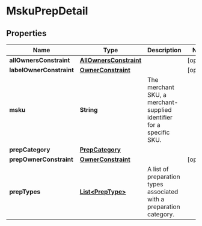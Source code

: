 
# MskuPrepDetail

## Properties
Name | Type | Description | Notes
------------ | ------------- | ------------- | -------------
**allOwnersConstraint** | [**AllOwnersConstraint**](AllOwnersConstraint.md) |  |  [optional]
**labelOwnerConstraint** | [**OwnerConstraint**](OwnerConstraint.md) |  |  [optional]
**msku** | **String** | The merchant SKU, a merchant-supplied identifier for a specific SKU. | 
**prepCategory** | [**PrepCategory**](PrepCategory.md) |  | 
**prepOwnerConstraint** | [**OwnerConstraint**](OwnerConstraint.md) |  |  [optional]
**prepTypes** | [**List&lt;PrepType&gt;**](PrepType.md) | A list of preparation types associated with a preparation category. | 



